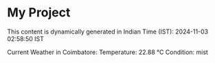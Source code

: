 # My Project

This content is dynamically generated in Indian Time (IST): 2024-11-03 02:58:50 IST


Current Weather in Coimbatore:
Temperature: 22.88 °C
Condition: mist
